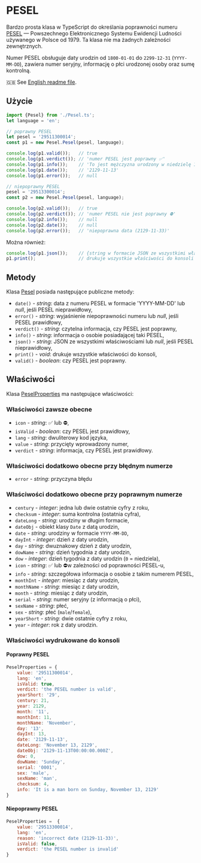 # PESEL

Bardzo prosta klasa w TypeScript do określania poprawności numeru [PESEL](https://pl.wikipedia.org/wiki/PESEL) — Powszechnego Elektronicznego Systemu Ewidencji Ludności używanego w Polsce od 1979. Ta klasa nie ma żadnych zależności zewnętrznych.

Numer PESEL obsługuje daty urodzin od `1800-01-01` do `2299-12-31` (`YYYY-MM-DD`), zawiera numer seryjny, informację o płci urodzonej osoby oraz sumę kontrolną.

🇬🇧 See [English readme file](README.md).

## Użycie

```typescript
import {Pesel} from './Pesel.ts';
let language = 'en';

// poprawny PESEL
let pesel = '29511300014';
const p1 = new Pesel.Pesel(pesel, language);

console.log(p1.valid());   // true
console.log(p1.verdict()); // 'numer PESEL jest poprawny ✅'
console.log(p1.info());    // 'To jest mężczyzna urodzony w niedzielę 13 listopada 2129.'
console.log(p1.date());    // '2129-11-13'
console.log(p1.error());   // null

// niepoprawny PESEL
pesel = '29513300014';
const p2 = new Pesel.Pesel(pesel, language);

console.log(p2.valid());   // true
console.log(p2.verdict()); // 'numer PESEL nie jest poprawny ⛔'
console.log(p2.info());    // null
console.log(p2.date());    // null
console.log(p2.error());   // 'niepoprawna data (2129-11-33)'
```

Można również: 

```typescript
console.log(p1.json());    // {string w formacie JSON ze wszystkimi właściwościami}
p1.print();                // drukuje wszystkie właściwości do konsoli
```

## Metody

Klasa [Pesel](./bin/Pesel.ts) posiada następujące publiczne metody:

- `date()` - _string_: data z numeru PESEL w formacie 'YYYY-MM-DD' lub _null_, jeśli PESEL nieprawidłowy,
- `error()` - _string_: wyjaśnienie niepoprawności numeru lub _null_, jeśli PESEL prawidłowy,
- `verdict()` - _string_: czytelna informacja, czy PESEL jest poprawny,
- `info()` - _string_: informacja o osobie posiadającej taki PESEL,
- `json()` - _string_: JSON ze wszystkimi właściwościami lub _null_, jeśli PESEL nieprawidłowy,
- `print()` - _void_: drukuje wszystkie właściwości do konsoli,
- `valid()` - _boolean_: czy PESEL jest poprawny.

## Właściwości

Klasa [PeselProperties](./bin/Pesel.ts) ma następujące właściwości:

### Właściwości zawsze obecne

- `icon` - _string_: ✅ lub ⛔,
- `isValid` - _boolean_: czy PESEL jest prawidłowy,
- `lang` - _string_: dwuliterowy kod języka,
- `value` - _string_: przycięty wprowadzony numer,
- `verdict` - _string_: informacja, czy PESEL jest prawidłowy.

### Właściwości dodatkowo obecne przy błędnym numerze

- `error` - _string_: przyczyna błędu

### Właściwości dodatkowo obecne przy poprawnym numerze

- `century` - _integer_: jedna lub dwie ostatnie cyfry z roku,
- `checksum` - _integer_: suma kontrolna (ostatnia cyfra),
- `dateLong` - _string_: urodziny w długim formacie,
- `dateObj` - obiekt klasy `Date` z datą urodzin,
- `date` - _string_: urodziny w formacie `YYYY-MM-DD`,
- `dayInt` - _integer_: dzień z daty urodzin,
- `day` - _string_: dwuznakowy dzień z daty urodzin,
- `dowName` - _string_: dzień tygodnia z daty urodzin,
- `dow` - _integer_: dzień tygodnia z daty urodzin (`0` = niedziela),
- `icon` - _string_: ✅ lub ⛔w zależności od poprawności PESEL-u,
- `info` - _string_: szczegółowa informacja o osobie z takim numerem PESEL,
- `monthInt` - _integer_: miesiąc z daty urodzin,
- `monthName` - _string_: miesiąc z daty urodzin,
- `month` - _string_: miesiąc z daty urodzin,
- `serial` - _string_: numer seryjny (z informacją o płci),
- `sexName` - _string_: płeć,
- `sex` - _string_: płeć (`male`/`female`),
- `yearShort` - _string_: dwie ostatnie cyfry z roku,
- `year` - _integer_: rok z daty urodzin.

### Właściwości wydrukowane do konsoli

#### Poprawny PESEL

```javascript
PeselProperties = {
    value: '29511300014',
    lang: 'en',
    isValid: true,
    verdict: 'the PESEL number is valid',
    yearShort: '29',
    century: 21,
    year: 2129,
    month: '11',
    monthInt: 11,
    monthName: 'November',
    day: '13',
    dayInt: 13,
    date: '2129-11-13',
    dateLong: 'November 13, 2129',
    dateObj: '2129-11-13T00:00:00.000Z',
    dow: 0,
    dowName: 'Sunday',
    serial: '0001',
    sex: 'male',
    sexName: 'man',
    checksum: 4,
    info: 'It is a man born on Sunday, November 13, 2129'
}
```

#### Niepoprawny PESEL

```javascript
PeselProperties =  {
    value: '29513300014',
    lang: 'en',
    reason: 'incorrect date (2129-11-33)',
    isValid: false,
    verdict: 'the PESEL number is invalid'
}
```
